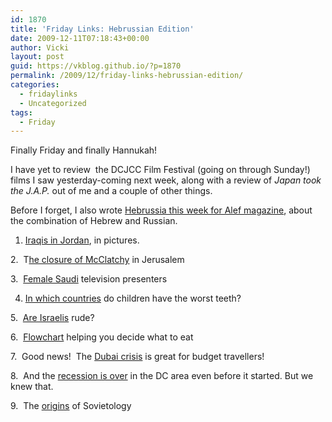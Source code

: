 ```yaml
---
id: 1870
title: 'Friday Links: Hebrussian Edition'
date: 2009-12-11T07:18:43+00:00
author: Vicki
layout: post
guid: https://vkblog.github.io/?p=1870
permalink: /2009/12/friday-links-hebrussian-edition/
categories:
  - fridaylinks
  - Uncategorized
tags:
  - Friday
---
```

Finally Friday and finally Hannukah!

I have yet to review  the DCJCC Film Festival (going on through Sunday!) films I saw yesterday-coming next week, along with a review of _Japan took the J.A.P._ out of me and a couple of other things.

Before I forget, I also wrote [Hebrussia this week for Alef magazine](http://www.alefnext.com/tonguetied/hebrussia/), about the combination of Hebrew and Russian.

1. [Iraqis in Jordan](http://news.bbc.co.uk/2/hi/in_pictures/8395828.stm), in pictures.
  
2.  T[he closure of McClatchy](http://blogs.mcclatchydc.com/jerusalem/2009/12/a-few-weeks-ago-i-ran-into-danny-seaman-the-head-of-israels-government-press-office-who-has-awell-cultivated-disdain-for.html) in Jerusalem
  
3.  [Female Saudi](http://news.bbc.co.uk/2/hi/middle_east/8368242.stm) television presenters
  
4. [In which countries](http://www.economist.com/daily/chartgallery/displaystory.cfm?story_id=15060097&fsrc=rss) do children have the worst teeth?
  
5.  [Are Israelis](http://howtobeisraeli.blogspot.com/2009/11/are-israelis-rude.html) rude?
  
6.  [Flowchart](http://flowingdata.com/2009/12/11/flowchart-helps-you-decide-what-cereal-to-eat/) helping you decide what to eat
  
7.  Good news!  The [Dubai crisis](http://www.gadling.com/2009/12/10/crisis-in-dubai-creating-fantastic-bargains-for-travelers/?utm_source=feedburner&utm_medium=feed&utm_campaign=Feed%3A+weblogsinc%2Fgadling+(Gadling)&utm_content=Google+Reader) is great for budget travellers!
  
8.  And the [recession is over](http://dcist.com/2009/12/recession_already_over_in_dc_area.php) in the DC area even before it started. But we knew that.
  
9.  The [origins](http://www.robertamsterdam.com/2009/12/the_origins_of_sovietology.htm) of Sovietology